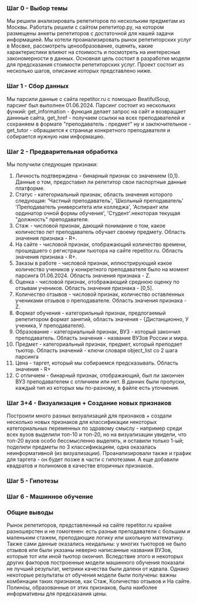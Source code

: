 ### Шаг 0 - Выбор темы
Мы решили анализировать репетиторов по нескольким предметам из Москвы. Работать решили с сайтом репетитор.ру, на котором размещены анкеты репетиторов с достаточной для нашей задачи информацией. Мы хотели проанализировать рынок репетиторских услуг в Мосвке, рассмотреть ценообразование, оценить, какие характеристики влияют на стоимость и посмотреть на инетересные закономерности в данных.
Основная цель состоит в разработке модели для предсказания стоимости репетиторских услуг. Проект состоит из несколько шагов, описание которых представлено ниже. 

### Шаг 1 - Сбор данных 
Мы парсили данные с сайта repetitor.ru с помощью BeatifulSoup, парсинг был выполнен 01.06.2024. Парсинг состоит из нескольких функий: get_information - функция делает запрос на сайт и возвращает даннные сайта, get_href - получаем ссылки на всех преподавателей и сохраняем в формате "преподаватель : предмет" ну и заключительное - get_tutor - обращается к странице конкретного преподавателя и собирается нужную нам информацию.

### Шаг 2 - Предварительная обработка
Мы получили следующие признаки:
1. Личность подтверждена - бинарный признак со значением {0,1}. Данные о том, предоставил ли репетитор свои паспортные данные платформе.
2. Статус - категориальный признак, область значения которого следующая: 'Частный преподаватель', 'Школьный преподаватель' 'Преподаватель университета или колледжа', 'Аспирант или ординатор очной формы обучения', 'Студент'.некоторая текущая "должность" преподавателя.
3. Стаж - числовой признак, дающий понимание о том, какое количество лет преподаватель обучает своему предмету. Область значения признака - R+.
4. На сайте - числовой признак, отображающий количество времени, прошедшего с регистрации тьютора на сайте repetitor.ru. Область значения признака - R+.
5. Заказы в работе - числовой признак, иллюстрирующий какое количество учеников у конкретного преподавателя было на момент парсинга 01.06.2024. Область значения признака - Z.
6. Оценка - числовой признак, отображающий среднюю оценку по отзывам учеников. Область значения признака - [0,5].
7. Количество отзывов - числовой признак, количество оставленных учениками отзывов о преподавателе. Область значения признака - Z.
8. Формат обучения - категорильный признак, предлогаемый репетитором формат занятий, область значения - {Дистанционно, У ученика, У преподавателя}.
9. Образование - категориальный признак, ВУЗ - который закончил преподаватель. Область значения - название ВУЗов России и мира.
10. Предмет - категориальный признак, предмет, который преподает тьютор. Область значений - ключи словаря object_list со 2 шага парсинга
11. Цена - таргет, который мы собираемся предсказывать. Область значения - R+
12. С отличием - бинарный признак, отображающий, был ли закончен ВУЗ преподавателем с отличием или нет.
В данних были пропуски, каждый тип из которых мы по-разному, в файле есть уточнения. 

### Шаг 3+4 - Визуализация + Создание новых признаков
Построили много разных визуализаций для признаков + создали несколько новых признаков для классификации некоторых категориальных переменных по здравому смыслу - например среди всех вузов выделили топ-10 и топ-20, но на визуализации увидели, что топ-20 вузов особо бессмысленно выделять, и оставили только 1-ый; поделили предметы по 3 классификациям, одна оказалась неинформативной (из визуализации). Проанализировали также и график для таргета - он будет позже в части с гипотезами. А еще добавили квадратов и полиномов в качестве вторичных признаков.

### Шаг 5 - Гипотезы 



### Шаг 6 - Машинное обучение


### Общие выводы
Рынок репетиторов, представленный на сайте repetitor.ru крайне разношерстен и не гомогенен: есть разные преподаватели с большим и маленьким стажем, преподающие логику или школьную математику. Также сами данные оказались неидальны: у многих тьюторов не было отзывов или были указаны неверно написанные названия ВУЗов, которые тот или иной тьютор окончил. Вследствие этого и некоторых других факторов построенные модели машинного обучения показали не лучший результат, метрики качества были далеки от идеала. Однако некоторые результаты от обучения модели были получены: важны комбинации таких признаков, как Стаж, Количество отзывов и На сайте. Полиноы, образованные от этих признаков, была наиболее информативны для предсказания цены.
